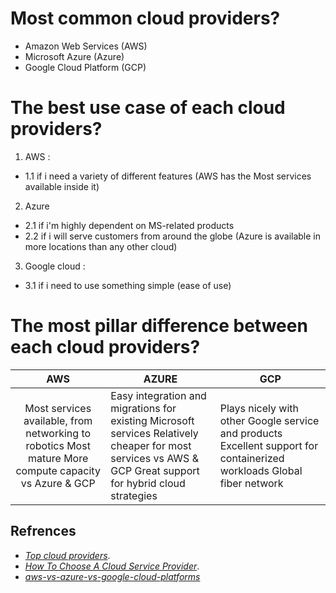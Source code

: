 # Most common cloud providers?
- Amazon Web Services (AWS)
- Microsoft Azure (Azure)
- Google Cloud Platform (GCP)

# The best use case of each cloud providers?
1. AWS :

  - 1.1 if i need a variety of different features (AWS has the Most services available inside it)

2. Azure

  - 2.1 if i'm highly dependent on MS-related products
  - 2.2 if i will serve customers from around the globe (Azure is available in more locations than any other cloud)

3. Google cloud :

  - 3.1 if i need to use something simple (ease of use)

# The most pillar difference between each cloud providers?
|                                                  AWS                                                  | AZURE                                                                                                                                                        | GCP                                                                                                                    |
|:-----------------------------------------------------------------------------------------------------:|--------------------------------------------------------------------------------------------------------------------------------------------------------------|------------------------------------------------------------------------------------------------------------------------|
| Most services available, from networking to robotics Most mature More compute capacity vs Azure & GCP | Easy integration and migrations for existing Microsoft services Relatively cheaper for most services vs AWS & GCP  Great support for hybrid cloud strategies | Plays nicely with other Google service and products Excellent support for containerized workloads Global fiber network |

## Refrences
- [*Top cloud providers*](https://www.c-sharpcorner.com/article/top-10-cloud-service-providers/).
- [*How To Choose A Cloud Service Provider*](https://www.c-sharpcorner.com/article/how-to-choose-a-cloud-service-provider/).
- [*aws-vs-azure-vs-google-cloud-platforms*](https://www.bmc.com/blogs/aws-vs-azure-vs-google-cloud-platforms/)
